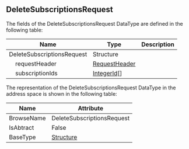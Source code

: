 <!-- datatype -->
## DeleteSubscriptionsRequest
<!-- end of description -->
The fields of the DeleteSubscriptionsRequest DataType are defined in the following table:  

|Name|Type|Description|
|---|---|---|
|DeleteSubscriptionsRequest|Structure||
|&nbsp;&nbsp;&nbsp;&nbsp;requestHeader|[RequestHeader](../../../Part4/Services/RequestHeader/readme.md)||
|&nbsp;&nbsp;&nbsp;&nbsp;subscriptionIds|[IntegerId](../../../Part4/DataTypes/IntegerId/readme.md)[]||

The representation of the DeleteSubscriptionsRequest DataType in the address space is shown in the following table:  

|Name|Attribute|
|---|---|
|BrowseName|DeleteSubscriptionsRequest|
|IsAbtract|False|
|BaseType|[Structure](../../../Part3/DataTypes/Structure/readme.md)|

